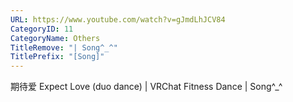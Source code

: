 ```yaml
---
URL: https://www.youtube.com/watch?v=gJmdLhJCV84
CategoryID: 11
CategoryName: Others
TitleRemove: "| Song^_^"
TitlePrefix: "[Song]"
---
```


期待爱 Expect Love (duo dance) | VRChat Fitness Dance | Song^_^
